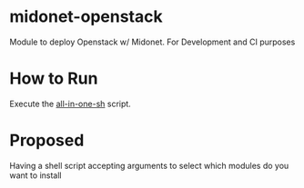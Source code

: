 # midonet-openstack
Module to deploy Openstack w/ Midonet. For Development and CI purposes

# How to Run

Execute the [all-in-one-sh](all-in-one.sh) script.

# Proposed

Having a shell script accepting arguments to select which modules do you want to install

